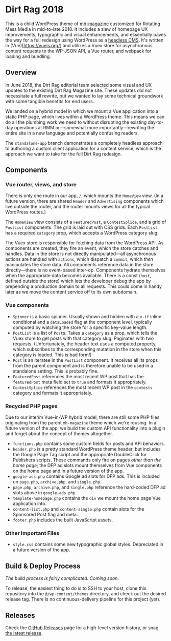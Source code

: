 # Dirt Rag 2018

This is a child WordPress theme of [mh-magazine](https://www.mhthemes.com/themes/mh/magazine/) customized for Rotating Mass Media in mid-to-late 2018. It includes a slew of homepage UX improvements, typographic and visual enhancements, and essentially paves the way for a full redesign using WordPress as a [headless CMS](https://en.wikipedia.org/wiki/Headless_content_management_system). It's written in (Vue)[https://vuejs.org/] and utilizes a Vuex store for asynchronous content requests to the WP-JSON API, a Vue router, and webpack for loading and bundling.

## Overview

In June 2018, the Dirt Rag editorial team selected some visual and UX updates to the existing Dirt Rag Magazine site. These updates did not necessitate a full rewrite, but we wanted to lay some technical groundwork with some tangible benefits for end users.

We landed on a hybrid model in which we mount a Vue application into a static PHP page, which lives within a WordPress theme. This means we can do all the plumbing work we need to without disrupting the existing day-to-day operations at RMM or—somewhat more importantly—rewriting the entire site in a new language and potentially confusing readers.

The `standalone-app` branch demonstrates a completely headless approach to authoring a custom client application for a content service, which is the approach we want to take for the full Dirt Rag redesign.

## Components

### Vue router, views, and store

There is only one route in our app, `/`, which mounts the `HomeView` view. (In a future version, there are shared `Header` and `Advertising` components which live outside the router, and the router mounts views for all the typical WordPress routes.)

The `HomeView` view consists of a `FeaturedPost`, a `ContestSplice`, and a grid of `PostList` components. The grid is laid out with CSS grids. Each `PostList` has a required `category` prop, which accepts a WordPress category slug.

The Vuex store is responsible for fetching data from the WordPress API. As components are created, they fire an event, which the store catches and handles. Data in the store is not directly manipulated—all asynchronous actions are handled with `actions`, which dispatch a `commit`, which _then_ manipulates the store data. All components reference data in the store directly—there is no event-based inter-op. Components hydrate themselves when the appropriate data becomes available. There is a const (`host`, defined outside the store) which lets the developer debug the app by prepending a production domain to all requests. This could come in handy later as we move the content service off to its own subdomain.

### Vue components

- `Spinner` is a basic spinner. Usually shown and hidden with a `v-if` inline conditional and a `dataLoaded` flag at the component level, typically computed by watching the store for a specific key-value length.
- `PostList` is a list of `Post`s. Takes a `category` as a prop, which tells the Vuex store to get posts with that category slug. Paginates with two requests. (Unfortunately, the header text uses a computed property, which subscribes to the corresponding mutation in the store when this category is loaded. This is bad form!)
- `Post` is an iteratee in the `PostList` component. It receives all its props from the parent component and is therefore unable to be used in a standalone setting. This is probably fine.
- `FeaturedPost` references the most recent WP post that has the `featuredPost` meta field set to `true` and formats it appropriately.
- `ContestSplice` references the most recent WP post in the `contests` category and formats it appropriately.

### Recycled PHP pages

Due to our interim Vue-in-WP hybrid model, there are still some PHP files originating from the parent `mh-magazine` theme which we're reusing. In a future version of the app, we build the custom API functionality into a plugin and forget about the concept of themes altogether.

- `functions.php` contains some custom fields for posts and API behaviors.
- `header.php` is a pretty standard WordPress theme header, but includes the Google Page Tag script and the appropriate DoubleClick for Publishers scripts. These commands only fire on pages _other than the home page_; the DFP ad slots mount themselves from Vue components on the home page and in a future version of the app.
- `google-ads.php` contains Google ad slots for DFP ads. This is included on `page.php`, `archive.php`, and `single.php`.
- `page.php`, `archive.php`, and `single.php` reference the hard-coded DFP ad slots above in `google-ads.php`.
- `template-homepage.php` contains the `div` we mount the home page Vue application into.
- `content-list.php` and `content-single.php` contain slots for the Sponsored Post flag and meta.
- `footer.php` includes the built JavaScript assets.

### Other Important Files
- `style.css` contains some new typographic global styles. Depreciated in a future version of the app.

## Build & Deploy Process
_The build process is fairly complicated. Coming soon._

To release, the easiest thing to do is to SSH to your host, clone this repository into the `@/wp-content/themes` directory, and check out the desired release tag. There is no continuous-delivery pipeline for this project (yet).

## Releases

Check the [GitHub Releases](https://github.com/jamesacklin/dirt-rag-2018/releases) page for a high-level version history, or snag [the latest release](https://github.com/jamesacklin/dirt-rag-2018/releases/latest).
